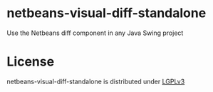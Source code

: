 netbeans-visual-diff-standalone
===============================

Use the Netbeans diff component in any Java Swing project

License
=======

netbeans-visual-diff-standalone is distributed under [LGPLv3](https://github.com/cismet/netbeans-visual-diff-standalone/blob/dev/LICENSE)
